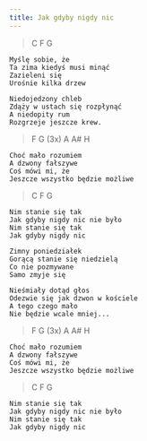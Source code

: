 ```yaml
---
title: Jak gdyby nigdy nic
---
```


> C F G

```
Myślę sobie, że
Ta zima kiedyś musi minąć
Zazieleni się
Urośnie kilka drzew
```

```
Niedojedzony chleb
Zdąży w ustach się rozpłynąć
A niedopity rum
Rozgrzeje jeszcze krew.
```

> F G (3x) A A# H

```
Choć mało rozumiem
A dzwony fałszywe
Coś mówi mi, że
Jeszcze wszystko będzie możliwe
```

> C F G

```
Nim stanie się tak
Jak gdyby nigdy nic nie było
Nim stanie się tak
Jak gdyby nigdy nic
```

```
Zimny poniedziałek
Gorącą stanie się niedzielą
Co nie pozmywane
Samo zmyje się
```

```
Nieśmiały dotąd głos
Odezwie się jak dzwon w kościele
A tego czego mało
Nie będzie wcale mniej...
```

> F G (3x) A A# H

```
Choć mało rozumiem
A dzwony fałszywe
Coś mówi mi, że
Jeszcze wszystko będzie możliwe
```

> C F G

```
Nim stanie się tak
Jak gdyby nigdy nic nie było
Nim stanie się tak
Jak gdyby nigdy nic
```
